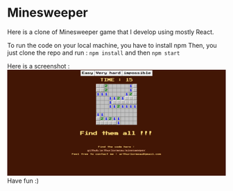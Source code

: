 # Minesweeper

Here is a clone of Minesweeper game that I develop using mostly React.

To run the code on your local machine, you have to install npm
Then, you just clone the repo and run :
  `npm install` 
and then
   `npm start`
   
   Here is a screenshot :
![alt text](https://github.com/arthurlormeauwall/minesweeper/blob/main/screenshot/screenshot.PNG?raw=true) 
   Have fun :)
